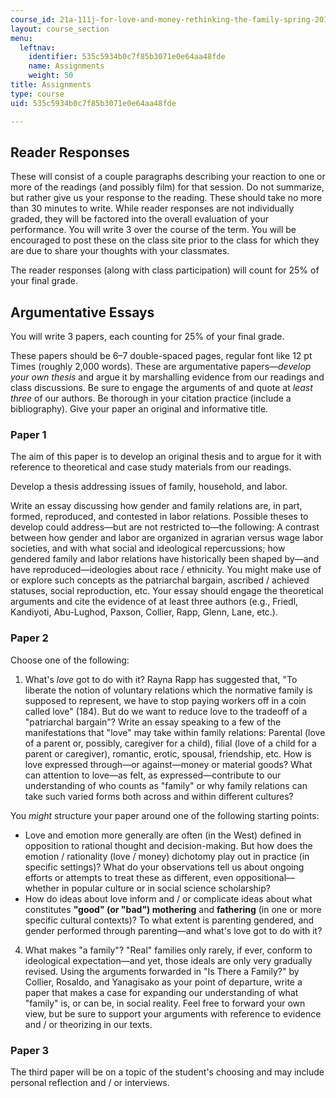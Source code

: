 ```yaml
---
course_id: 21a-111j-for-love-and-money-rethinking-the-family-spring-2016
layout: course_section
menu:
  leftnav:
    identifier: 535c5934b0c7f85b3071e0e64aa48fde
    name: Assignments
    weight: 50
title: Assignments
type: course
uid: 535c5934b0c7f85b3071e0e64aa48fde

---
```


Reader Responses
----------------

These will consist of a couple paragraphs describing your reaction to one or more of the readings (and possibly film) for that session. Do not summarize, but rather give us your response to the reading. These should take no more than 30 minutes to write. While reader responses are not individually graded, they will be factored into the overall evaluation of your performance. You will write 3 over the course of the term. You will be encouraged to post these on the class site prior to the class for which they are due to share your thoughts with your classmates.

The reader responses (along with class participation) will count for 25% of your final grade.

Argumentative Essays
--------------------

You will write 3 papers, each counting for 25% of your final grade.

These papers should be 6–7 double-spaced pages, regular font like 12 pt Times (roughly 2,000 words). These are argumentative papers—_develop your own thesis_ and argue it by marshalling evidence from our readings and class discussions. Be sure to engage the arguments of and quote at _least three_ of our authors. Be thorough in your citation practice (include a bibliography). Give your paper an original and informative title.

### Paper 1

The aim of this paper is to develop an original thesis and to argue for it with reference to theoretical and case study materials from our readings.

Develop a thesis addressing issues of family, household, and labor.

Write an essay discussing how gender and family relations are, in part, formed, reproduced, and contested in labor relations. Possible theses to develop could address—but are not restricted to—the following: A contrast between how gender and labor are organized in agrarian versus wage labor societies, and with what social and ideological repercussions; how gendered family and labor relations have historically been shaped by—and have reproduced—ideologies about race / ethnicity. You might make use of or explore such concepts as the patriarchal bargain, ascribed / achieved statuses, social reproduction, etc. Your essay should engage the theoretical arguments and cite the evidence of at least three authors (e.g., Friedl, Kandiyoti, Abu-Lughod, Paxson, Collier, Rapp, Glenn, Lane, etc.).

### Paper 2

Choose one of the following:

1.  What's _love_ got to do with it? Rayna Rapp has suggested that, "To liberate the notion of voluntary relations which the normative family is supposed to represent, we have to stop paying workers off in a coin called love" (184). But do we want to reduce love to the tradeoff of a "patriarchal bargain"? Write an essay speaking to a few of the manifestations that "love" may take within family relations: Parental (love of a parent or, possibly, caregiver for a child), filial (love of a child for a parent or caregiver), romantic, erotic, spousal, friendship, etc. How is love expressed through—or against—money or material goods? What can attention to love—as felt, as expressed—contribute to our understanding of who counts as "family" or why family relations can take such varied forms both across and within different cultures?

You _might_ structure your paper around one of the following starting points:

*   Love and emotion more generally are often (in the West) defined in opposition to rational thought and decision-making. But how does the emotion / rationality (love / money) dichotomy play out in practice (in specific settings)? What do your observations tell us about ongoing efforts or attempts to treat these as different, even oppositional—whether in popular culture or in social science scholarship?
*   How do ideas about love inform and / or complicate ideas about what constitutes **"good" (or "bad") mothering** and **fathering** (in one or more specific cultural contexts)? To what extent is parenting gendered, and gender performed through parenting—and what's love got to do with it?

4.  What makes "a family"? "Real" families only rarely, if ever, conform to ideological expectation—and yet, those ideals are only very gradually revised. Using the arguments forwarded in "Is There a Family?" by Collier, Rosaldo, and Yanagisako as your point of departure, write a paper that makes a case for expanding our understanding of what "family" is, or can be, in social reality. Feel free to forward your own view, but be sure to support your arguments with reference to evidence and / or theorizing in our texts.

### Paper 3

The third paper will be on a topic of the student's choosing and may include personal reflection and / or interviews.